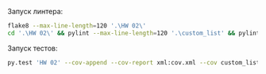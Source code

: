 Запуск линтера:
```bash
flake8 --max-line-length=120 '.\HW 02\'
cd '.\HW 02\' && pylint --max-line-length=120 '.\custom_list' && pylint --max-line-length=120 '.\custom_meta' && cd ..
```

Запуск тестов:
```bash
py.test 'HW 02' --cov-append --cov-report xml:cov.xml --cov custom_list --cov custom_meta
```
